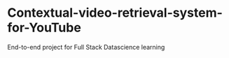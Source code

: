 # Contextual-video-retrieval-system-for-YouTube

End-to-end project for Full Stack Datascience learning
